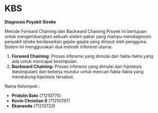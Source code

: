 # KBS

**Diagnosis Peyakit Stroke**

Metode Forward Chaining dan Backward Chaining
Proyek ini bertujuan untuk mengembangkan sebuah sistem pakar yang mampu mendiagnosis penyakit stroke berdasarkan gejala-gejala yang diinput oleh pengguna. Sistem ini menggunakan dua metode inferensi utama:
1. **Forward Chaining:** Proses inferensi yang dimulai dari fakta-fakta yang ada untuk mencapai kesimpulan.
2. **Backward Chaining:** Proses inferensi yang dimulai dari hipotesis (kesimpulan) dan bekerja mundur untuk mencari fakta-fakta yang mendukung hipotesis tersebut.

Nama Kelompok :
- **Pridolin Bato** (71210775)
- **Kevin Christian S** (71210797)
- **Ekananda** (71210723)
